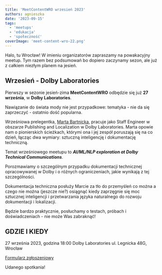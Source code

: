 ```yaml
---
title: 'MeetContentWRO wrzesień 2023'
authors: agnieszka
date: '2023-09-15'
tags:
  - 'meetups'
  - 'edukacja'
  - 'społeczność'
coverImage: 'meet-content-wro-22.png'
---
```


Halo, tu Wrocław! W imieniu organizatorów zapraszamy na powakacyjny meetup. Tym
razem bez podsumowań bo dopiero zaczynamy sezon, ale już z całkiem niezłym
planem na jesień.

<!--truncate-->

## Wrzesień - Dolby Laboratories

Pierwszy w sezonie jesień-zima **MeetContentWRO** odbędzie się już **27
września**, w **Dolby Laboratories**.

Nawiązanie do świata mody nie jest przypadkowe: tematyka - nie da się
zaprzeczyć - ostatnio dość popularna.

Wrześniowa prelegentka,
[Marta Bartnicka](https://www.linkedin.com/in/marta-bartnicka-713969/), pracuje
jako Staff Engineer w obszarze Publishing and Localization w Dolby Laboratories.
Marta opowie nam o pionierskich ścieżkach, którymi ona i jej zespół poruszają
się na co dzień, łącząc dwa wymiary: sztuczną inteligencję i dokumentację
techniczną.

Temat wrześniowego meetupu to _**AI/ML/NLP exploration at Dolby Technical
Communications**_.

Porozmawiamy o szczególnym przypadku dokumentacji technicznej opracowywanej w
Dolby i o różnych ograniczeniach, jakie wynikają z tej szczególności.

Dokumentacja techniczna posłuży Marcie za tło do przemyśleń co można a czego nie
można (jeszcze nie?) osiągnąć kiedy zaprzęgnie się moc sztucznej inteligencji i
przetwarzania języka naturalnego do rozwoju dokumentacji i lokalizacji.

Będzie bardzo praktycznie, posłuchamy o testach, próbach i doświadczeniach - nie
może Was zabraknąć!

## GDZIE I KIEDY

27 września 2023, godzina 18:00 Dolby Laboratories ul. Legnicka 48G, Wrocław

[Formularz zgłoszeniowy](https://forms.gle/9bt6diaSE1BZsKvT8)

Udanego spotkania!
